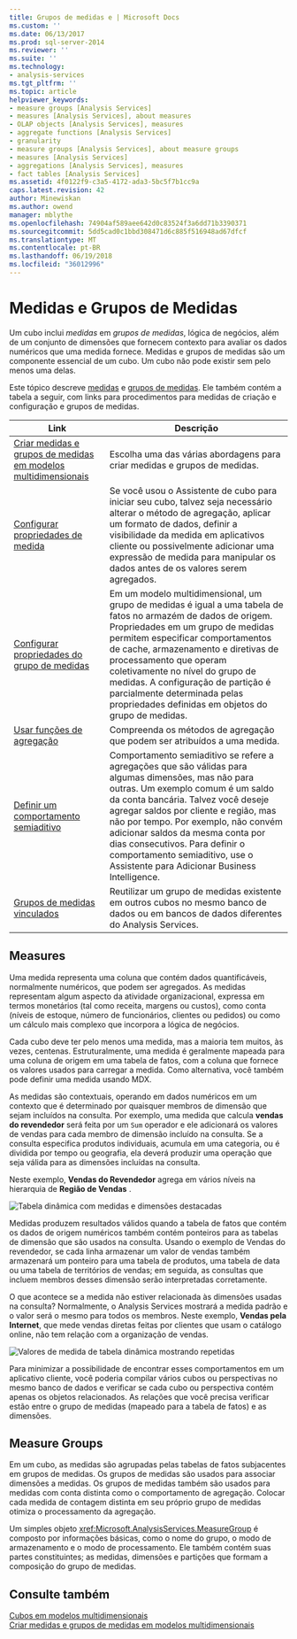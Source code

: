 ```yaml
---
title: Grupos de medidas e | Microsoft Docs
ms.custom: ''
ms.date: 06/13/2017
ms.prod: sql-server-2014
ms.reviewer: ''
ms.suite: ''
ms.technology:
- analysis-services
ms.tgt_pltfrm: ''
ms.topic: article
helpviewer_keywords:
- measure groups [Analysis Services]
- measures [Analysis Services], about measures
- OLAP objects [Analysis Services], measures
- aggregate functions [Analysis Services]
- granularity
- measure groups [Analysis Services], about measure groups
- measures [Analysis Services]
- aggregations [Analysis Services], measures
- fact tables [Analysis Services]
ms.assetid: 4f0122f9-c3a5-4172-ada3-5bc5f7b1cc9a
caps.latest.revision: 42
author: Minewiskan
ms.author: owend
manager: mblythe
ms.openlocfilehash: 74904af589aee642d0c83524f3a6dd71b3390371
ms.sourcegitcommit: 5dd5cad0c1bbd308471d6c885f516948ad67dfcf
ms.translationtype: MT
ms.contentlocale: pt-BR
ms.lasthandoff: 06/19/2018
ms.locfileid: "36012996"
---
```

# <a name="measures-and-measure-groups"></a>Medidas e Grupos de Medidas
  Um cubo inclui *medidas* em *grupos de medidas*, lógica de negócios, além de um conjunto de dimensões que fornecem contexto para avaliar os dados numéricos que uma medida fornece. Medidas e grupos de medidas são um componente essencial de um cubo. Um cubo não pode existir sem pelo menos uma delas.  
  
 Este tópico descreve [medidas](#bkmk_measure) e [grupos de medidas](#bkmk_mg). Ele também contém a tabela a seguir, com links para procedimentos para medidas de criação e configuração e grupos de medidas.  
  
|**Link**|**Descrição**|  
|--------------|---------------------|  
|[Criar medidas e grupos de medidas em modelos multidimensionais](create-measures-and-measure-groups-in-multidimensional-models.md)|Escolha uma das várias abordagens para criar medidas e grupos de medidas.|  
|[Configurar propriedades de medida](configure-measure-properties.md)|Se você usou o Assistente de cubo para iniciar seu cubo, talvez seja necessário alterar o método de agregação, aplicar um formato de dados, definir a visibilidade da medida em aplicativos cliente ou possivelmente adicionar uma expressão de medida para manipular os dados antes de os valores serem agregados.|  
|[Configurar propriedades do grupo de medidas](configure-measure-group-properties.md)|Em um modelo multidimensional, um grupo de medidas é igual a uma tabela de fatos no armazém de dados de origem. Propriedades em um grupo de medidas permitem especificar comportamentos de cache, armazenamento e diretivas de processamento que operam coletivamente no nível do grupo de medidas. A configuração de partição é parcialmente determinada pelas propriedades definidas em objetos do grupo de medidas.|  
|[Usar funções de agregação](use-aggregate-functions.md)|Compreenda os métodos de agregação que podem ser atribuídos a uma medida.|  
|[Definir um comportamento semiaditivo](define-semiadditive-behavior.md)|Comportamento semiaditivo se refere a agregações que são válidas para algumas dimensões, mas não para outras. Um exemplo comum é um saldo da conta bancária. Talvez você deseje agregar saldos por cliente e região, mas não por tempo. Por exemplo, não convém adicionar saldos da mesma conta por dias consecutivos. Para definir o comportamento semiaditivo, use o Assistente para Adicionar Business Intelligence.|  
|[Grupos de medidas vinculados](linked-measure-groups.md)|Reutilizar um grupo de medidas existente em outros cubos no mesmo banco de dados ou em bancos de dados diferentes do Analysis Services.|  
  
##  <a name="bkmk_measure"></a> Measures  
 Uma medida representa uma coluna que contém dados quantificáveis, normalmente numéricos, que podem ser agregados. As medidas representam algum aspecto da atividade organizacional, expressa em termos monetários (tal como receita, margens ou custos), como conta (níveis de estoque, número de funcionários, clientes ou pedidos) ou como um cálculo mais complexo que incorpora a lógica de negócios.  
  
 Cada cubo deve ter pelo menos uma medida, mas a maioria tem muitos, às vezes, centenas. Estruturalmente, uma medida é geralmente mapeada para uma coluna de origem em uma tabela de fatos, com a coluna que fornece os valores usados para carregar a medida. Como alternativa, você também pode definir uma medida usando MDX.  
  
 As medidas são contextuais, operando em dados numéricos em um contexto que é determinado por quaisquer membros de dimensão que sejam incluídos na consulta. Por exemplo, uma medida que calcula **vendas do revendedor** será feita por um `Sum` operador e ele adicionará os valores de vendas para cada membro de dimensão incluído na consulta. Se a consulta especifica produtos individuais, acumula em uma categoria, ou é dividida por tempo ou geografia, ela deverá produzir uma operação que seja válida para as dimensões incluídas na consulta.  
  
 Neste exemplo, **Vendas do Revendedor** agrega em vários níveis na hierarquia de **Região de Vendas** .  
  
 ![Tabela dinâmica com medidas e dimensões destacadas](../media/ssas-keyconcepts-pivot1-measures-dimensions.png "tabela dinâmica com medidas e dimensões destacadas")  
  
 Medidas produzem resultados válidos quando a tabela de fatos que contém os dados de origem numéricos também contém ponteiros para as tabelas de dimensão que são usados na consulta. Usando o exemplo de Vendas do revendedor, se cada linha armazenar um valor de vendas também armazenará um ponteiro para uma tabela de produtos, uma tabela de data ou uma tabela de territórios de vendas; em seguida, as consultas que incluem membros desses dimensão serão interpretadas corretamente.  
  
 O que acontece se a medida não estiver relacionada às dimensões usadas na consulta? Normalmente, o Analysis Services mostrará a medida padrão e o valor será o mesmo para todos os membros. Neste exemplo, **Vendas pela Internet**, que mede vendas diretas feitas por clientes que usam o catálogo online, não tem relação com a organização de vendas.  
  
 ![Valores de medida de tabela dinâmica mostrando repetidas](../media/ssas-unrelatedmeasure.PNG "valores de medida de tabela dinâmica mostrando repetidas")  
  
 Para minimizar a possibilidade de encontrar esses comportamentos em um aplicativo cliente, você poderia compilar vários cubos ou perspectivas no mesmo banco de dados e verificar se cada cubo ou perspectiva contém apenas os objetos relacionados. As relações que você precisa verificar estão entre o grupo de medidas (mapeado para a tabela de fatos) e as dimensões.  
  
##  <a name="bkmk_mg"></a> Measure Groups  
 Em um cubo, as medidas são agrupadas pelas tabelas de fatos subjacentes em grupos de medidas. Os grupos de medidas são usados para associar dimensões a medidas. Os grupos de medidas também são usados para medidas com conta distinta como o comportamento de agregação. Colocar cada medida de contagem distinta em seu próprio grupo de medidas otimiza o processamento da agregação.  
  
 Um simples objeto <xref:Microsoft.AnalysisServices.MeasureGroup> é composto por informações básicas, como o nome do grupo, o modo de armazenamento e o modo de processamento. Ele também contém suas partes constituintes; as medidas, dimensões e partições que formam a composição do grupo de medidas.  
  
## <a name="see-also"></a>Consulte também  
 [Cubos em modelos multidimensionais](cubes-in-multidimensional-models.md)   
 [Criar medidas e grupos de medidas em modelos multidimensionais](create-measures-and-measure-groups-in-multidimensional-models.md)  
  
  